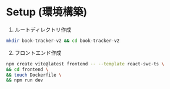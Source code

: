 # Setup (環境構築)

1. ルートディレクトリ作成
``` bash
mkdir book-tracker-v2 && cd book-tracker-v2
```

2. フロントエンド作成
```bash
npm create vite@latest frontend -- --template react-swc-ts \
&& cd frontend \
&& touch Dockerfile \
&& npm run dev
```

